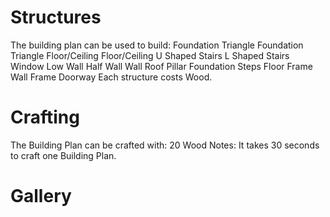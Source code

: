 # Structures

The building plan can be used to build:
Foundation
Triangle Foundation
Triangle Floor/Ceiling
Floor/Ceiling
U Shaped Stairs
L Shaped Stairs
Window
Low Wall
Half Wall
Wall
Roof
Pillar
Foundation Steps
Floor Frame
Wall Frame
Doorway
Each structure costs Wood.
# Crafting

The Building Plan can be crafted with:
20 Wood
Notes:
It takes 30 seconds to craft one Building Plan.
# Gallery

 
